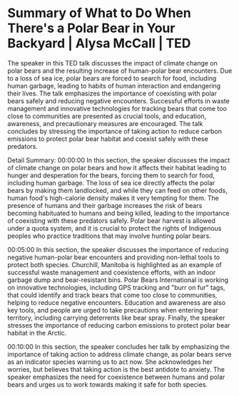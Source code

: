 # Summary of What to Do When There's a Polar Bear in Your Backyard | Alysa McCall | TED

The speaker in this TED talk discusses the impact of climate change on polar bears and the resulting increase of human-polar bear encounters. Due to a loss of sea ice, polar bears are forced to search for food, including human garbage, leading to habits of human interaction and endangering their lives. The talk emphasizes the importance of coexisting with polar bears safely and reducing negative encounters. Successful efforts in waste management and innovative technologies for tracking bears that come too close to communities are presented as crucial tools, and education, awareness, and precautionary measures are encouraged. The talk concludes by stressing the importance of taking action to reduce carbon emissions to protect polar bear habitat and coexist safely with these predators.

Detail Summary: 
00:00:00
In this section, the speaker discusses the impact of climate change on polar bears and how it affects their habitat leading to hunger and desperation for the bears, forcing them to search for food, including human garbage. The loss of sea ice directly affects the polar bears by making them landlocked, and while they can feed on other foods, human food's high-calorie density makes it very tempting for them. The presence of humans and their garbage increases the risk of bears becoming habituated to humans and being killed, leading to the importance of coexisting with these predators safely. Polar bear harvest is allowed under a quota system, and it is crucial to protect the rights of Indigenous peoples who practice traditions that may involve hunting polar bears.

00:05:00
In this section, the speaker discusses the importance of reducing negative human-polar bear encounters and providing non-lethal tools to protect both species. Churchill, Manitoba is highlighted as an example of successful waste management and coexistence efforts, with an indoor garbage dump and bear-resistant bins. Polar Bears International is working on innovative technologies, including GPS tracking and "burr on fur" tags, that could identify and track bears that come too close to communities, helping to reduce negative encounters. Education and awareness are also key tools, and people are urged to take precautions when entering bear territory, including carrying deterrents like bear spray. Finally, the speaker stresses the importance of reducing carbon emissions to protect polar bear habitat in the Arctic.

00:10:00
In this section, the speaker concludes her talk by emphasizing the importance of taking action to address climate change, as polar bears serve as an indicator species warning us to act now. She acknowledges her worries, but believes that taking action is the best antidote to anxiety. The speaker emphasizes the need for coexistence between humans and polar bears and urges us to work towards making it safe for both species.

